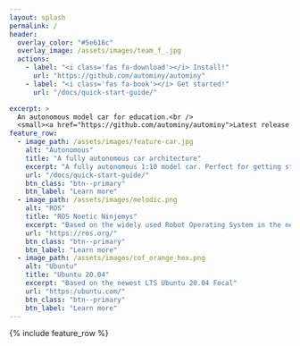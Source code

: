 ```yaml
---
layout: splash
permalink: /
header:
  overlay_color: "#5e616c"
  overlay_image: /assets/images/team_f_.jpg
  actions:
    - label: "<i class='fas fa-download'></i> Install!"
      url: "https://github.com/autominy/autominy"
    - label: "<i class='fas fa-book'></i> Get started!"
      url: "/docs/quick-start-guide/"

excerpt: >
  An autonomous model car for education.<br />
  <small><a href="https://github.com/autominy/autominy">Latest release v5</a></small>
feature_row:
  - image_path: /assets/images/feature-car.jpg
    alt: "Autonomous"
    title: "A fully autonomous car architecture"
    excerpt: "A fully autonomous 1:10 model car. Perfect for getting started with autonomous cars."
    url: "/docs/quick-start-guide/"
    btn_class: "btn--primary"
    btn_label: "Learn more"
  - image_path: /assets/images/melodic.png
    alt: "ROS"
    title: "ROS Noetic Ninjemys"
    excerpt: "Based on the widely used Robot Operating System in the newest version Noetic Ninjemys."
    url: "https://ros.org/"
    btn_class: "btn--primary"
    btn_label: "Learn more"
  - image_path: /assets/images/cof_orange_hex.png
    alt: "Ubuntu"
    title: "Ubuntu 20.04"
    excerpt: "Based on the newest LTS Ubuntu 20.04 Focal"
    url: "https:/ubuntu.com/"
    btn_class: "btn--primary"
    btn_label: "Learn more"
---
```


{% include feature_row %}